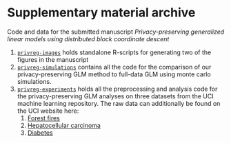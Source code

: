# Supplementary material archive
Code and data for the submitted manuscript _Privacy-preserving generalized linear models using distributed block coordinate descent_

1. [`privreg-images`](privreg-images) holds standalone R-scripts for generating two of the figures in the manuscript
3. [`privreg-simulations`](privreg-simulations) contains all the code for the comparison of our privacy-preserving GLM method to full-data GLM using monte carlo simulations.
2. [`privreg-experiments`](privreg-experiments) holds all the preprocessing and analysis code for the privacy-preserving GLM analyses on three datasets from the UCI machine learning repository. The raw data can additionally be found on the UCI website here:
   1. [Forest fires](https://archive.ics.uci.edu/ml/datasets/forest+fires)
   2. [Hepatocellular carcinoma](https://archive.ics.uci.edu/ml/datasets/HCC+Survival)
   3. [Diabetes](https://archive.ics.uci.edu/ml/datasets/diabetes)